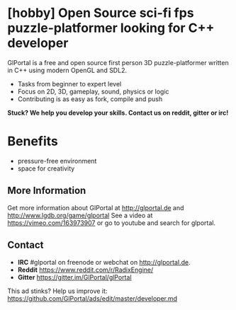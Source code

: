# [hobby] Open Source sci-fi fps puzzle-platformer looking for C++ developer

GlPortal is a free and open source first person 3D puzzle-platformer written in C++ using modern OpenGL and SDL2.

- Tasks from beginner to expert level
- Focus on 2D, 3D, gameplay, sound, physics or logic
- Contributing is as easy as fork, compile and push

**Stuck? We help you develop your skills. Contact us on reddit, gitter or irc!**

# Benefits

- pressure-free environment
- space for creativity

## More Information
Get more information about GlPortal at http://glportal.de and http://www.lgdb.org/game/glportal
See a video at https://vimeo.com/163973907 or go to youtube and search for glportal.

## Contact
- **IRC** #glportal on freenode or webchat on http://glportal.de. 
- **Reddit** https://www.reddit.com/r/RadixEngine/
- **Gitter** https://gitter.im/GlPortal/glPortal

This ad stinks? Help us improve it: https://github.com/GlPortal/ads/edit/master/developer.md
